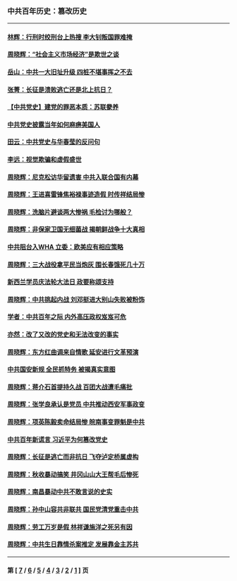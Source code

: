 ### 中共百年历史：篡改历史
---
#### [林辉：行刑时绞刑台上热搜 李大钊叛国罪难掩](../../pages/nf1176115/n13031965.md?06200430) 
#### [周晓辉：“社会主义市场经济”是欺世之谈](../../pages/nf1176115/n13024090.md?06200430) 
#### [岳山：中共一大旧址升级 四桩不堪事挥之不去](../../pages/nf1176115/n13021697.md?06200430) 
#### [张菁：长征是溃败逃亡还是北上抗日？](../../pages/nf1176115/n13020585.md?06200430) 
#### [【中共党史】建党的罪恶本质：苏联豢养](../../pages/nf1176115/n13011888.md?06200430) 
#### [中共党史披露当年如何麻痹美国人](../../pages/nf1176115/n12966400.md?06200430) 
#### [田云：中共党史与华春莹的反问句](../../pages/nf1176115/n12765178.md?06200430) 
#### [李远：视觉欺骗和虚假盛世](../../pages/nf1176115/n12993376.md?06200430) 
#### [周晓辉：尼克松访华留遗害 中共入联合国有内幕](../../pages/nf1176115/n12991422.md?06200430) 
#### [周晓辉：王进喜雷锋焦裕禄事迹造假 时传祥结局惨](../../pages/nf1176115/n12985497.md?06200430) 
#### [周晓辉：洗脑片避谈两大惨祸 毛检讨为哪般？](../../pages/nf1176115/n12971285.md?06200430) 
#### [周晓辉：非保家卫国无细菌战 揭朝鲜战争十大真相](../../pages/nf1176115/n12954161.md?06200430) 
#### [中共阻台入WHA 立委：欧美应有相应策略](../../pages/nf1176115/n12939343.md?06200430) 
#### [周晓辉：三大战役拿平民当炮灰 围长春饿死几十万](../../pages/nf1176115/n12934921.md?06200430) 
#### [新西兰学员庆法轮大法日 政要称颂支持](../../pages/nf1176115/n12932715.md?06200430) 
#### [周晓辉：中共挑起内战 刘邓挺进大别山失败被粉饰](../../pages/nf1176115/n12929004.md?06200430) 
#### [学者：中共百年之际 内外高压政权岌岌可危](../../pages/nf1176115/n12925426.md?06200430) 
#### [亦然：改了又改的党史和无法改变的事实](../../pages/nf1176115/n12919443.md?06200430) 
#### [周晓辉：东方红曲调来自情歌 延安进行文革预演](../../pages/nf1176115/n12914429.md?06200430) 
#### [中共国安新规 全民抓特务 被揭真实意图](../../pages/nf1176115/n12911615.md?06200430) 
#### [周晓辉：蒋介石首提持久战 百团大战遭毛痛批](../../pages/nf1176115/n12909231.md?06200430) 
#### [周晓辉：张学良承认是党员 中共推动西安军事政变](../../pages/nf1176115/n12903066.md?06200430) 
#### [周晓辉：项英陈毅卖命结局惨 皖南事变罪魁是中共](../../pages/nf1176115/n12898534.md?06200430) 
#### [中共百年新谎言 习近平为何篡改党史](../../pages/nf1176115/n12895950.md?06200430) 
#### [周晓辉：长征是逃亡而非抗日 飞夺泸定桥属虚构](../../pages/nf1176115/n12893665.md?06200430) 
#### [周晓辉：秋收暴动搞笑 井冈山山大王帮毛后惨死](../../pages/nf1176115/n12875008.md?06200430) 
#### [周晓辉：南昌暴动中共不敢言说的史实](../../pages/nf1176115/n12872653.md?06200430) 
#### [周晓辉：孙中山容共非联共 国民党清党重击中共](../../pages/nf1176115/n12867724.md?06200430) 
#### [周晓辉：劳工万岁是假 林祥谦施洋之死另有因](../../pages/nf1176115/n12864511.md?06200430) 
#### [周晓辉：中共生日靠情杀案推定 发展靠金主苏共](../../pages/nf1176115/n12859637.md?06200430) 

---
#### 第 [ [7](./7.md?06200430) / [6](./6.md?06200430) / [5](./5.md?06200430) / [4](./4.md?06200430) / [3](./3.md?06200430) / [2](./2.md?06200430) / [1](./1.md?06200430) ] 页
